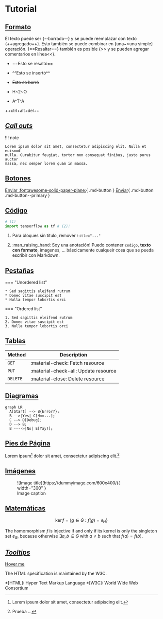 # Tutorial

## [Formato](https://squidfunk.github.io/mkdocs-material/reference/formatting/)

El texto puede ser {--borrado--} y se puede reemplazar con texto {++agregado++}. Esto también se puede combinar en {~~una~>una simple~~} operación. {==Resaltar==} también es posible {>> y se pueden agregar comentarios en línea<<}.

- ==Esto se resaltó==
- ^^Esto se insertó^^
- ~~Esto se borró~~

- H~2~O
- A^T^A

++ctrl+alt+del++

## [_Call outs_](https://squidfunk.github.io/mkdocs-material/reference/admonitions/)

!!! note

    Lorem ipsum dolor sit amet, consectetur adipiscing elit. Nulla et euismod
    nulla. Curabitur feugiat, tortor non consequat finibus, justo purus auctor
    massa, nec semper lorem quam in massa.

## [Botones](https://squidfunk.github.io/mkdocs-material/reference/buttons/)

[Enviar :fontawesome-solid-paper-plane:](#){ .md-button } [Enviar](#){ .md-button .md-button--primary }

## [Código](https://squidfunk.github.io/mkdocs-material/reference/code-blocks/)

``` py title="Importar TensorFlow"
# (1)
import tensorflow as tf # (2)!
```

1.  Para bloques sin título, remover `title="..."`

2.  :man_raising_hand: Soy una anotación! Puedo contener `codigo`, __texto con
    formato__, imagenes, ... báscicamente cualqueir cosa que se pueda escribir
    con Markdown.

## [Pestañas](https://squidfunk.github.io/mkdocs-material/reference/content-tabs/)

=== "Unordered list"

    * Sed sagittis eleifend rutrum
    * Donec vitae suscipit est
    * Nulla tempor lobortis orci

=== "Ordered list"

    1. Sed sagittis eleifend rutrum
    2. Donec vitae suscipit est
    3. Nulla tempor lobortis orci

## [Tablas](https://squidfunk.github.io/mkdocs-material/reference/data-tables/)

| Method      | Description                          |
| ----------- | ------------------------------------ |
| `GET`       | :material-check:     Fetch resource  |
| `PUT`       | :material-check-all: Update resource |
| `DELETE`    | :material-close:     Delete resource |

## [Diagramas](https://squidfunk.github.io/mkdocs-material/reference/diagrams/)

``` mermaid
graph LR
  A[Start] --> B{Error?};
  B -->|Yes| C[Hmm...];
  C --> D[Debug];
  D --> B;
  B ---->|No| E[Yay!];
```

## [Pies de Página](https://squidfunk.github.io/mkdocs-material/reference/footnotes/)

Lorem ipsum[^1] dolor sit amet, consectetur adipiscing elit.[^2]

[^1]: Lorem ipsum dolor sit amet, consectetur adipiscing elit.
[^2]: Prueba ...

## [Imágenes](https://squidfunk.github.io/mkdocs-material/reference/images/#left)

<figure markdown>
  ![Image title](https://dummyimage.com/600x400/){ width="300" }
  <figcaption>Image caption</figcaption>
</figure>

## [Matemáticas](https://squidfunk.github.io/mkdocs-material/reference/math/#docsjavascriptskatexjs)

$$
\operatorname{ker} f=\{g\in G:f(g)=e_{H}\}
$$

The homomorphism $f$ is injective if and only if its kernel is only the 
singleton set $e_G$, because otherwise $\exists a,b\in G$ with $a\neq b$ such 
that $f(a)=f(b)$.

## [_Tooltips_](https://squidfunk.github.io/mkdocs-material/reference/tooltips/)

[Hover me](https://example.com "I'm a tooltip!")

The HTML specification is maintained by the W3C.

*[HTML]: Hyper Text Markup Language
*[W3C]: World Wide Web Consortium
